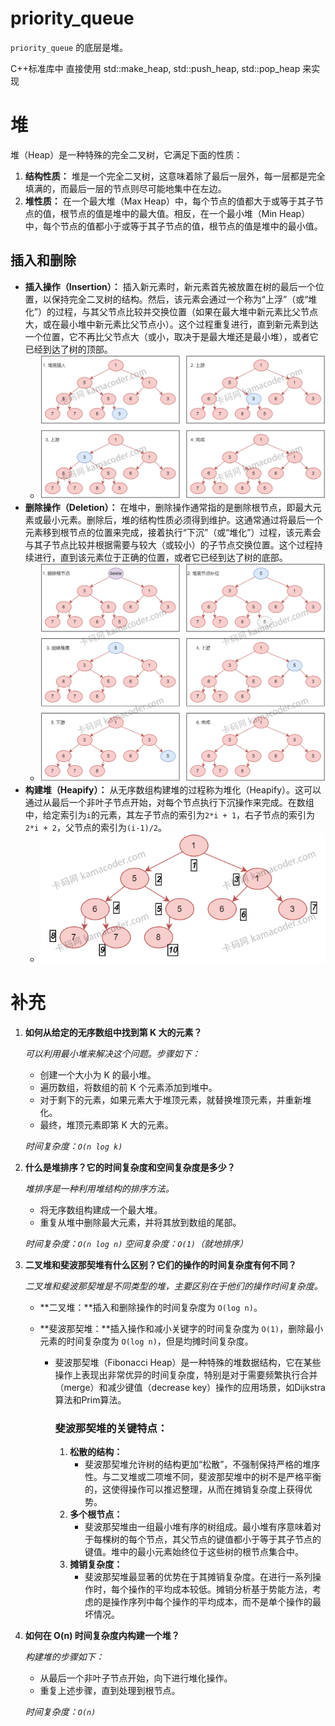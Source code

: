 # priority_queue

`priority_queue` 的底层是堆。

C++标准库中 直接使用 std::make_heap, std::push_heap, std::pop_heap 来实现

# 堆

堆（Heap）是一种特殊的完全二叉树，它满足下面的性质：

1. **结构性质：** 堆是一个完全二叉树，这意味着除了最后一层外，每一层都是完全填满的，而最后一层的节点则尽可能地集中在左边。
2. **堆性质：** 在一个最大堆（Max Heap）中，每个节点的值都大于或等于其子节点的值，根节点的值是堆中的最大值。相反，在一个最小堆（Min Heap）中，每个节点的值都小于或等于其子节点的值，根节点的值是堆中的最小值。

## 插入和删除

- **插入操作（Insertion）：** 插入新元素时，新元素首先被放置在树的最后一个位置，以保持完全二叉树的结构。然后，该元素会通过一个称为“上浮”（或“堆化”）的过程，与其父节点比较并交换位置（如果在最大堆中新元素比父节点大，或在最小堆中新元素比父节点小）。这个过程重复进行，直到新元素到达一个位置，它不再比父节点大（或小，取决于是最大堆还是最小堆），或者它已经到达了树的顶部。
  - ![img](assets/202404031706885.png)
- **删除操作（Deletion）：** 在堆中，删除操作通常指的是删除根节点，即最大元素或最小元素。删除后，堆的结构性质必须得到维护。这通常通过将最后一个元素移到根节点的位置来完成，接着执行“下沉”（或“堆化”）过程，该元素会与其子节点比较并根据需要与较大（或较小）的子节点交换位置。这个过程持续进行，直到该元素位于正确的位置，或者它已经到达了树的底部。
  - ![img](assets/202404031706216.png)
- **构建堆（Heapify）：** 从无序数组构建堆的过程称为堆化（Heapify）。这可以通过从最后一个非叶子节点开始，对每个节点执行下沉操作来完成。在数组中，给定索引为`i`的元素，其左子节点的索引为`2*i + 1`，右子节点的索引为`2*i + 2`，父节点的索引为`(i-1)/2`。
  - ![img](assets/202404031706423.png)

# 补充

1. **如何从给定的无序数组中找到第 K 大的元素？**

   *可以利用最小堆来解决这个问题。步骤如下：*

   - 创建一个大小为 K 的最小堆。
   - 遍历数组，将数组的前 K 个元素添加到堆中。
   - 对于剩下的元素，如果元素大于堆顶元素，就替换堆顶元素，并重新堆化。
   - 最终，堆顶元素即第 K 大的元素。

   *时间复杂度：`O(n log k)`*

2. **什么是堆排序？它的时间复杂度和空间复杂度是多少？**

   *堆排序是一种利用堆结构的排序方法。*

   - 将无序数组构建成一个最大堆。
   - 重复从堆中删除最大元素，并将其放到数组的尾部。

   *时间复杂度：`O(n log n)`* *空间复杂度：`O(1)`（就地排序）*

3. **二叉堆和斐波那契堆有什么区别？它们的操作的时间复杂度有何不同？**

   *二叉堆和斐波那契堆是不同类型的堆，主要区别在于他们的操作时间复杂度。*

   - **二叉堆：**插入和删除操作的时间复杂度为 `O(log n)`。

   - **斐波那契堆：**插入操作和减小关键字的时间复杂度为 `O(1)`，删除最小元素的时间复杂度为 `O(log n)`，但是均摊时间复杂度。

     - 斐波那契堆（Fibonacci Heap）是一种特殊的堆数据结构，它在某些操作上表现出非常优异的时间复杂度，特别是对于需要频繁执行合并（merge）和减少键值（decrease key）操作的应用场景，如Dijkstra算法和Prim算法。

       ### 斐波那契堆的关键特点：

       1. **松散的结构：**
          - 斐波那契堆允许树的结构更加“松散”，不强制保持严格的堆序性。与二叉堆或二项堆不同，斐波那契堆中的树不是严格平衡的，这使得操作可以推迟整理，从而在摊销复杂度上获得优势。
       2. **多个根节点：**
          - 斐波那契堆由一组最小堆有序的树组成。最小堆有序意味着对于每棵树的每个节点，其父节点的键值都小于等于其子节点的键值。堆中的最小元素始终位于这些树的根节点集合中。
       3. **摊销复杂度：**
          - 斐波那契堆最显著的优势在于其摊销复杂度。在进行一系列操作时，每个操作的平均成本较低。摊销分析基于势能方法，考虑的是操作序列中每个操作的平均成本，而不是单个操作的最坏情况。

4. **如何在 O(n) 时间复杂度内构建一个堆？**

   *构建堆的步骤如下：*

   - 从最后一个非叶子节点开始，向下进行堆化操作。
   - 重复上述步骤，直到处理到根节点。

   *时间复杂度：`O(n)`*


